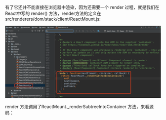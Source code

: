 有了它还并不能直接在浏览器中渲染，因为还需要一个 render 过程，就是我们在React中写的 render() 方法，render方法的定义在src/renderers/dom/stack/client/ReactMount.js:

![](/assets/WX20171007-160356@2x.png)

render 方法调用了ReactMount._renderSubtreeIntoContainer 方法，来看源码：























